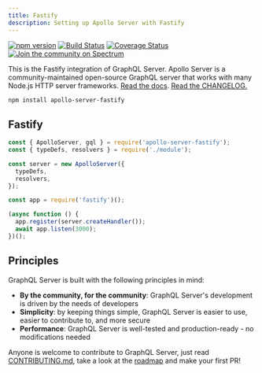 ```yaml
---
title: Fastify
description: Setting up Apollo Server with Fastify
---
```


[![npm version](https://badge.fury.io/js/apollo-server-fastify.svg)](https://badge.fury.io/js/apollo-server-fastify) [![Build Status](https://circleci.com/gh/apollographql/apollo-server.svg?style=svg)](https://circleci.com/gh/apollographql/apollo-server) [![Coverage Status](https://coveralls.io/repos/github/apollographql/apollo-server/badge.svg?branch=master)](https://coveralls.io/github/apollographql/apollo-server?branch=master) [![Join the community on Spectrum](https://withspectrum.github.io/badge/badge.svg)](https://spectrum.chat/apollo)


This is the Fastify integration of GraphQL Server. Apollo Server is a community-maintained open-source GraphQL server that works with many Node.js HTTP server frameworks. [Read the docs](https://www.apollographql.com/docs/apollo-server/). [Read the CHANGELOG.](https://github.com/apollographql/apollo-server/blob/master/CHANGELOG.md)

```sh
npm install apollo-server-fastify
```

## Fastify

```js
const { ApolloServer, gql } = require('apollo-server-fastify');
const { typeDefs, resolvers } = require('./module');

const server = new ApolloServer({
  typeDefs,
  resolvers,
});

const app = require('fastify')();

(async function () {
  app.register(server.createHandler());
  await app.listen(3000);
})();
```

## Principles

GraphQL Server is built with the following principles in mind:

* **By the community, for the community**: GraphQL Server's development is driven by the needs of developers
* **Simplicity**: by keeping things simple, GraphQL Server is easier to use, easier to contribute to, and more secure
* **Performance**: GraphQL Server is well-tested and production-ready - no modifications needed

Anyone is welcome to contribute to GraphQL Server, just read [CONTRIBUTING.md](https://github.com/apollographql/apollo-server/blob/master/CONTRIBUTING.md), take a look at the [roadmap](https://github.com/apollographql/apollo-server/blob/master/ROADMAP.md) and make your first PR!
